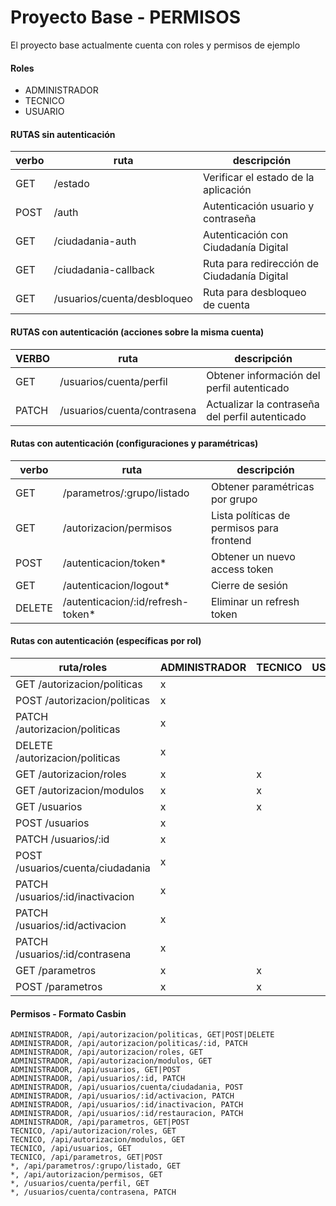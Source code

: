 # Proyecto Base - PERMISOS

El proyecto base actualmente cuenta con roles y permisos de ejemplo

#### Roles

- ADMINISTRADOR
- TECNICO
- USUARIO

#### RUTAS sin autenticación

| verbo | ruta                        | descripción                                 |
|-------|-----------------------------|---------------------------------------------|
| GET   | /estado                     | Verificar el estado de la aplicación        |
| POST  | /auth                       | Autenticación usuario y contraseña          |
| GET   | /ciudadania-auth            | Autenticación con Ciudadanía Digital        |
| GET   | /ciudadania-callback        | Ruta para redirección de Ciudadanía Digital |
| GET   | /usuarios/cuenta/desbloqueo | Ruta para desbloqueo de cuenta              |

#### RUTAS con autenticación (acciones sobre la misma cuenta)

| VERBO | ruta                        | descripción                                     |
|-------|-----------------------------|-------------------------------------------------|
| GET   | /usuarios/cuenta/perfil     | Obtener información del perfil autenticado      |
| PATCH | /usuarios/cuenta/contrasena | Actualizar la contraseña del perfil autenticado |

#### Rutas con autenticación (configuraciones y paramétricas)

| verbo  | ruta                               | descripción                               |
|--------|------------------------------------|-------------------------------------------|
| GET    | /parametros/:grupo/listado         | Obtener paramétricas por grupo            |
| GET    | /autorizacion/permisos             | Lista políticas de permisos para frontend |
| POST   | /autenticacion/token\*             | Obtener un nuevo access token             |
| GET    | /autenticacion/logout\*            | Cierre de sesión                          |
| DELETE | /autenticacion/:id/refresh-token\* | Eliminar un refresh token                 |

#### Rutas con autenticación (específicas por rol)

| ruta/roles                       | ADMINISTRADOR | TECNICO | USUARIO |
|----------------------------------|---------------|---------|---------|
| GET /autorizacion/politicas      | x             |         |         |
| POST /autorizacion/politicas     | x             |         |         |
| PATCH /autorizacion/politicas    | x             |         |         |
| DELETE /autorizacion/politicas   | x             |         |         |
| GET /autorizacion/roles          | x             | x       |         |
| GET /autorizacion/modulos        | x             | x       |         |
| GET /usuarios                    | x             | x       |         |
| POST /usuarios                   | x             |         |         |
| PATCH /usuarios/:id              | x             |         |         |
| POST /usuarios/cuenta/ciudadania | x             |         |         |
| PATCH /usuarios/:id/inactivacion | x             |         |         |
| PATCH /usuarios/:id/activacion   | x             |         |         |
| PATCH /usuarios/:id/contrasena   | x             |         |         |
| GET /parametros                  | x             | x       |         |
| POST /parametros                 | x             | x       |         |

#### Permisos - Formato Casbin

```
ADMINISTRADOR, /api/autorizacion/politicas, GET|POST|DELETE
ADMINISTRADOR, /api/autorizacion/politicas/:id, PATCH
ADMINISTRADOR, /api/autorizacion/roles, GET
ADMINISTRADOR, /api/autorizacion/modulos, GET
ADMINISTRADOR, /api/usuarios, GET|POST
ADMINISTRADOR, /api/usuarios/:id, PATCH
ADMINISTRADOR, /api/usuarios/cuenta/ciudadania, POST
ADMINISTRADOR, /api/usuarios/:id/activacion, PATCH
ADMINISTRADOR, /api/usuarios/:id/inactivacion, PATCH
ADMINISTRADOR, /api/usuarios/:id/restauracion, PATCH
ADMINISTRADOR, /api/parametros, GET|POST
TECNICO, /api/autorizacion/roles, GET
TECNICO, /api/autorizacion/modulos, GET
TECNICO, /api/usuarios, GET
TECNICO, /api/parametros, GET|POST
*, /api/parametros/:grupo/listado, GET
*, /api/autorizacion/permisos, GET
*, /usuarios/cuenta/perfil, GET
*, /usuarios/cuenta/contrasena, PATCH
```
